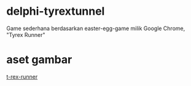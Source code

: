 # delphi-tyrextunnel
Game sederhana berdasarkan easter-egg-game milik Google Chrome, "Tyrex Runner"
# aset gambar
<a href="https://github.com/wayou/t-rex-runner">t-rex-runner</a>

